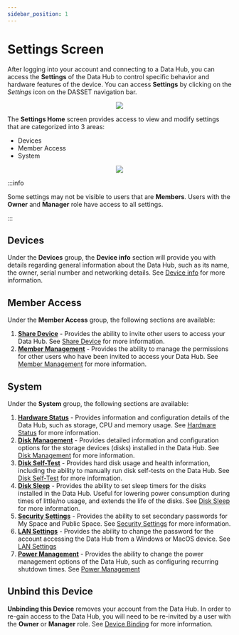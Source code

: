 ```yaml
---
sidebar_position: 1
---
```


# Settings Screen
After logging into your account and connecting to a Data Hub, you can access the **Settings** of the Data Hub to control specific behavior and hardware features of the device.  You can access **Settings** by clicking on the *Settings* icon on the DASSET navigation bar.

<p align="center">
<img src={require("./settings-icon.png").default} style={{transform:'scale(.75)'}} />
</p>

The **Settings Home** screen provides access to view and modify settings that are categorized into 3 areas:

- Devices
- Member Access
- System

<p align="center">
<img src={require("./settings-home.png").default} style={{transform:'scale(1.00)'}} />
</p>

:::info

Some settings may not be visible to users that are **Members**.  Users with the **Owner** and **Manager** role have access to all settings.

:::


## Devices
Under the **Devices** group, the **Device info** section will provide you with details regarding general information about the Data Hub, such as its name, the owner, serial number and networking details.  See [Device info](settings-device-info.md) for more information.

## Member Access
Under the **Member Access** group, the following sections are available:

1. **<u>Share Device</u>** - Provides the ability to invite other users to access your Data Hub.  See [Share Device](./settings-share-device.md) for more information.
2. **<u>Member Management</u>** - Provides the ability to manage the permissions for other users who have been invited to access your Data Hub.  See [Member Management](./settings-member-management.md) for more information.

## System
Under the **System** group, the following sections are available:

1. **<u>Hardware Status</u>** - Provides information and configuration details of the Data Hub, such as storage, CPU and memory usage.  See [Hardware Status](./settings-hardware-status.md) for more information.
2. **<u>Disk Management</u>** - Provides detailed information and configuration options for the storage devices (disks) installed in the Data Hub.  See [Disk Management](./settings-disk-management.md) for more information.
3. **<u>Disk Self-Test</u>** - Provides hard disk usage and health information, including the ability to manually run disk self-tests on the Data Hub.  See [Disk Self-Test](./settings-disk-self-test.md) for more information.
4. **<u>Disk Sleep</u>** - Provides the ability to set sleep timers for the disks installed in the Data Hub.  Useful for lowering power consumption during times of little/no usage, and extends the life of the disks.  See [Disk Sleep](./settings-disk-sleep.md) for more information.
5. **<u>Security Settings</u>** - Provides the ability to set secondary passwords for My Space and Public Space.  See [Security Settings](./settings-security-settings.md) for more information.
6. **<u>LAN Settings</u>** - Provides the ability to change the password for the account accessing the Data Hub from a Windows or MacOS device.  See [LAN Settings](./settings-lan-settings.md)
7. **<u>Power Management</u>** - Provides the ability to change the power management options of the Data Hub, such as configuring recurring shutdown times.  See [Power Management](./settings-power-management.md)

## Unbind this Device
**Unbinding this Device** removes your account from the Data Hub.  In order to re-gain access to the Data Hub, you will need to be re-invited by a user with the **Owner** or **Manager** role.  See [Device Binding](../../concepts/device-binding.md) for more information.